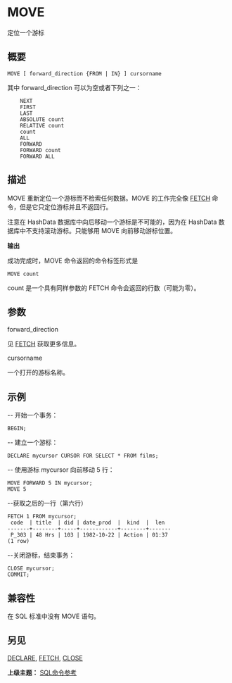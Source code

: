 # MOVE

定位一个游标

## 概要

```
MOVE [ forward_direction {FROM | IN} ] cursorname
```

其中 forward\_direction 可以为空或者下列之一：

```
    NEXT
    FIRST
    LAST
    ABSOLUTE count
    RELATIVE count
    count
    ALL
    FORWARD
    FORWARD count
    FORWARD ALL
```

## 描述

MOVE 重新定位一个游标而不检索任何数据。MOVE 的工作完全像 [FETCH](./fetch.md) 命令，但是它只定位游标并且不返回行。

注意在 HashData 数据库中向后移动一个游标是不可能的，因为在 HashData 数据库中不支持滚动游标。只能够用 MOVE 向前移动游标位置。

**输出**

成功完成时，MOVE 命令返回的命令标签形式是

```
MOVE count
```

count 是一个具有同样参数的 FETCH 命令会返回的行数（可能为零）。

## 参数

forward\_direction

见 [FETCH](./fetch.md) 获取更多信息。

cursorname

一个打开的游标名称。

## 示例

-- 开始一个事务：

```
BEGIN;
```

-- 建立一个游标：

```
DECLARE mycursor CURSOR FOR SELECT * FROM films;
```

-- 使用游标 mycursor 向前移动 5 行：

```
MOVE FORWARD 5 IN mycursor;
MOVE 5
```

--获取之后的一行（第六行）

```
FETCH 1 FROM mycursor;
 code  | title  | did | date_prod  |  kind  |  len
-------+--------+-----+------------+--------+-------
 P_303 | 48 Hrs | 103 | 1982-10-22 | Action | 01:37
(1 row)
```

--关闭游标，结束事务：

```
CLOSE mycursor;
COMMIT;
```

## 兼容性

在 SQL 标准中没有 MOVE 语句。

## 另见

[DECLARE](./declare.md), [FETCH](./fetch.md), [CLOSE](./close.md)

**上级主题：** [SQL命令参考](./README.md)

